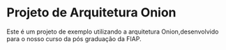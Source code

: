 # Projeto de Arquitetura Onion

Este é um projeto de exemplo utilizando a arquitetura Onion,desenvolvido para o nosso curso da pós graduação da FIAP. 
